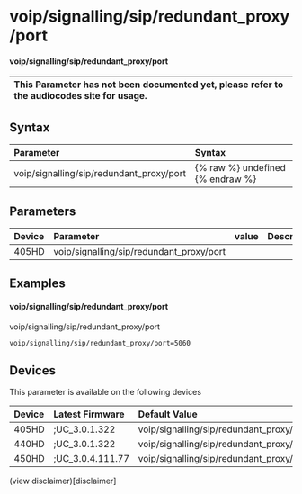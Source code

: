 ﻿---
description: voip/signalling/sip/redundant_proxy/port
search:
    keywords: ['voip','signalling','sip','redundant_proxy','port']
---

# voip/signalling/sip/redundant_proxy/port

#### voip/signalling/sip/redundant_proxy/port


| This Parameter has not been documented yet, please refer to the audiocodes site for usage.  |
| :--- |

## Syntax
| Parameter | Syntax |
| :--- | :--- |
|voip/signalling/sip/redundant_proxy/port | {% raw %} undefined {% endraw %} |

## Parameters
|Device|Parameter|value|Description|
|:---|:---|:---|:---|
| 405HD | voip/signalling/sip/redundant_proxy/port |  |  |

## Examples
#### voip/signalling/sip/redundant_proxy/port

voip/signalling/sip/redundant_proxy/port

```
voip/signalling/sip/redundant_proxy/port=5060
```

## Devices
This parameter is available on the following devices

| Device | Latest Firmware | Default Value |
|:---|:---|:---|
| 405HD | ;UC_3.0.1.322 | voip/signalling/sip/redundant_proxy/port=5060 
| 440HD | ;UC_3.0.1.322 | voip/signalling/sip/redundant_proxy/port=5060 
| 450HD | ;UC_3.0.4.111.77 | voip/signalling/sip/redundant_proxy/port=5060 

(view disclaimer)[disclaimer]
